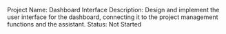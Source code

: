Project Name: Dashboard Interface
Description: Design and implement the user interface for the dashboard, connecting it to the project management functions and the assistant.
Status: Not Started